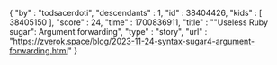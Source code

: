 {
  "by" : "todsacerdoti",
  "descendants" : 1,
  "id" : 38404426,
  "kids" : [ 38405150 ],
  "score" : 24,
  "time" : 1700836911,
  "title" : "\"Useless Ruby sugar\": Argument forwarding",
  "type" : "story",
  "url" : "https://zverok.space/blog/2023-11-24-syntax-sugar4-argument-forwarding.html"
}
